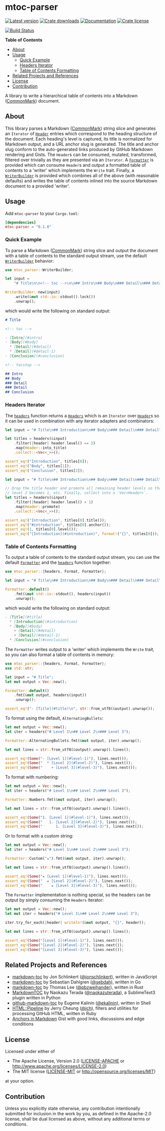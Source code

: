 # mtoc-parser

[![Latest version][version-badge]][crate]
[![Crate downloads][crates-downloads-badge]][crate]
[![Documentation][docs-badge]][docs] [![Crate license][license-badge]][github]

[![Build Status][build-badge]][build]

**Table of Contents**

<!-- toc -->

- [About](#about)
- [Usage](#usage)
  * [Quick Example](#quick-example)
  * [Headers Iterator](#headers-iterator)
  * [Table of Contents Formatting](#table-of-contents-formatting)
- [Related Projects and References](#related-projects-and-references)
- [License](#license)
- [Contribution](#contribution)

<!-- tocstop -->

A library to write a hierarchical table of contents into a Markdown ([CommonMark]) document.

[CommonMark]: https://commonmark.org/

## About

This library parses a Markdown ([CommonMark]) string slice and generates an `Iterator` of
[`Header`] entries which correspond to the heading structure of the document. Each heading's
level is captured, its title is normalized for Markdown output, and a URL anchor slug is
generated. The title and anchor slug conform to the auto-generated links produced by GitHub
Markdown rendering and Gists. The `Header`s can be consumed, mutated, transformed, filtered
over trivially as they are presented via an `Iterator`. A [`Formatter`] is provided which can
consume `Header`s and output a formatted table of contents to a 'writer' which implements the
`Write` trait. Finally, a [`WriterBuilder`] is provided which combines all of the above (with
reasonable defaults) and writes the table of contents inlined into the source Markdown document
to a provided 'writer'.

[CommonMark]: https://commonmark.org/
[`Formatter`]: enum.Formatter.html
[`Header`]: struct.Header.html
[`WriterBuilder`]: struct.WriterBuilder.html

## Usage

Add `mtoc-parser` to your `Cargo.toml`:

```toml
[dependencies]
mtoc-parser = "0.1.0"
```

### Quick Example

To parse a Markdown ([CommonMark]) string slice and output the document with a table of
contents to the standard output stream, use the default [`WriterBuilder`] behavior:

```rust
use mtoc_parser::WriterBuilder;

let input =
    "# Title\n\n<!-- toc -->\n\n## Intro\n## Body\n### Detail\n### Detail\n## Conclusion\n";

WriterBuilder::new(input)
    .write(&mut std::io::stdout().lock())
    .unwrap();
```

which would write the following on standard output:

```markdown
# Title

<!-- toc -->

- [Intro](#intro)
- [Body](#body)
  * [Detail](#detail)
  * [Detail](#detail-1)
- [Conclusion](#conclusion)

<!-- tocstop -->

## Intro
## Body
### Detail
### Detail
## Conclusion
```

[CommonMark]: https://commonmark.org/
[`WriterBuilder`]: struct.WriterBuilder.html

### Headers Iterator

The [`headers`] function returns a [`Headers`] which is an `Iterator` over [`Header`]s so it
can be used in combination with any iterator adapters and combinators:

```rust
let input = "# Title\n## Introduction\n## Body\n### Detail\n### Detail\n## Conclusion";

let titles = headers(&input)
    .filter(|header| header.level() == 2)
    .map(Header::into_title)
    .collect::<Vec<_>>();

assert_eq!("Introduction", titles[0]);
assert_eq!("Body", titles[1]);
assert_eq!("Conclusion", titles[2]);
```

```rust
let input = "# Title\n## Introduction\n## Body\n### Detail\n### Detail\n## Conclusion";

// Drop the title header and promote all remaining header levels so that header
// level 2 becomes 1, etc. Finally, collect into a `Vec<Header>`.
let titles = headers(&input)
    .filter(|header| header.level() > 1)
    .map(Header::promote)
    .collect::<Vec<_>>();

assert_eq!("Introduction", titles[0].title());
assert_eq!("#introduction", titles[0].anchor());
assert_eq!(1, titles[0].level());
assert_eq!("[Introduction](#introduction)", format!("{}", titles[0]));
```

[`Header`]: struct.Header.html
[`Headers`]: struct.Headers.html
[`headers`]: fn.headers.html

### Table of Contents Formatting

To output a table of contents to the standard output stream, you can use the default
[`Formatter`] and the [`headers`] function together:

```rust
use mtoc_parser::{headers, Format, Formatter};

let input = "# Title\n## Introduction\n## Body\n### Detail\n### Detail\n## Conclusion";

Formatter::default()
    .fmt(&mut std::io::stdout(), headers(input))
    .unwrap();
```

which would write the following on standard output:

```markdown
- [Title](#title)
  * [Introduction](#introduction)
  * [Body](#body)
    + [Detail](#detail)
    + [Detail](#detail-1)
  * [Conclusion](#conclusion)
```

The `Formatter` writes output to a 'writer' which implements the `Write` trait, so you can also
format a table of contents in memory:

```rust
use mtoc_parser::{headers, Format, Formatter};
use std::str;

let input = "# Title";
let mut output = Vec::new();

Formatter::default()
    .fmt(&mut output, headers(input))
    .unwrap();

assert_eq!("- [Title](#title)\n", str::from_utf8(&output).unwrap());
```
To format using the default, `AlternatingBullets`:

```rust
let mut output = Vec::new();
let iter = headers("# Level 1\n## Level 2\n### Level 3");

Formatter::AlternatingBullets.fmt(&mut output, iter).unwrap();

let mut lines = str::from_utf8(&output).unwrap().lines();

assert_eq!(Some("- [Level 1](#level-1)"), lines.next());
assert_eq!(Some("  * [Level 2](#level-2)"), lines.next());
assert_eq!(Some("    + [Level 3](#level-3)"), lines.next());
```

To format with numbering:

```rust
let mut output = Vec::new();
let iter = headers("# Level 1\n## Level 2\n### Level 3");

Formatter::Numbers.fmt(&mut output, iter).unwrap();

let mut lines = str::from_utf8(&output).unwrap().lines();

assert_eq!(Some("1. [Level 1](#level-1)"), lines.next());
assert_eq!(Some("   1. [Level 2](#level-2)"), lines.next());
assert_eq!(Some("      1. [Level 3](#level-3)"), lines.next());
```

Or to format with a custom string:

```rust
let mut output = Vec::new();
let iter = headers("# Level 1\n## Level 2\n### Level 3");

Formatter::Custom("★").fmt(&mut output, iter).unwrap();

let mut lines = str::from_utf8(&output).unwrap().lines();

assert_eq!(Some("★ [Level 1](#level-1)"), lines.next());
assert_eq!(Some("  ★ [Level 2](#level-2)"), lines.next());
assert_eq!(Some("    ★ [Level 3](#level-3)"), lines.next());
```

The `Formatter` implementation is nothing special, so the headers can be output by simply
consuming the `Headers` iterator:

```rust
let mut output = Vec::new();
let mut iter = headers("# Level 1\n## Level 2\n### Level 3");

iter.try_for_each(|header| writeln!(&mut output, "{}", header));

let mut lines = str::from_utf8(&output).unwrap().lines();

assert_eq!(Some("[Level 1](#level-1)"), lines.next());
assert_eq!(Some("[Level 2](#level-2)"), lines.next());
assert_eq!(Some("[Level 3](#level-3)"), lines.next());
```

## Related Projects and References

* [markdown-toc](https://github.com/jonschlinkert/markdown-toc) by Jon Schlinkert
  ([@jonschlinkert](https://github.com/jonschlinkert)), written in JavaScript
* [markdown-toc](https://github.com/sebdah/markdown-toc) by Sebastian Dahlgren
  ([@sebdah](https://github.com/sebdah)), written in Go
* [markdown-toc](https://github.com/pbzweihander/markdown-toc) by Thomas Lee
  ([@pbzweihander](https://github.com/pbzweihander)), written in Rust
* [MarkdownTOC](https://github.com/naokazuterada/MarkdownTOC) by Naokazu Terada
  ([@naokazuterada](https://github.com/naokazuterada)), a SublimeText3 plugin written in Python
* [github-markdown-toc](https://github.com/ekalinin/github-markdown-toc) by Eugene Kalinin
  ([@ekalinin](https://github.com/ekalinin)), written in Shell
* [HTML::Pipeline](https://github.com/jch/html-pipeline) by Jerry Cheung
  ([@jch](https://github.com/jch)), filters and utilities for processing GitHub HTML, written
  in Ruby
* [Anchors in Markdown](https://gist.github.com/asabaylus/3071099) Gist with good links,
  discussions and edge conditions

## License

Licensed under either of

- The Apache License, Version 2.0 ([LICENSE-APACHE](LICENSE-APACHE) or
  http://www.apache.org/licenses/LICENSE-2.0)
- The MIT license ([LICENSE-MIT](LICENSE-MIT) or
  http://opensource.org/licenses/MIT)

at your option.

## Contribution

Unless you explicitly state otherwise, any contribution intentionally submitted
for inclusion in the work by you, as defined in the Apache-2.0 license, shall be
dual licensed as above, without any additional terms or conditions.

[build-badge]: https://api.cirrus-ci.com/github/fnichol/mtoc.svg
[build]: https://cirrus-ci.com/github/fnichol/mtoc
[crates-downloads-badge]: https://img.shields.io/crates/d/mtoc-parser.svg
[license-badge]: https://img.shields.io/crates/l/mtoc-parser.svg
[license-apachev2]:
  https://github.com/fnichol/mtoc/blob/master/mtoc-parser/LICENSE-APACHE
[crate]: https://crates.io/crates/mtoc-parser
[docs-badge]: https://docs.rs/mtoc-parser/badge.svg
[docs]: https://docs.rs/mtoc-parser
[github]: https://github.com/fnichol/mtoc/tree/master/mtoc-parser
[version-badge]: https://img.shields.io/crates/v/mtoc-parser.svg
